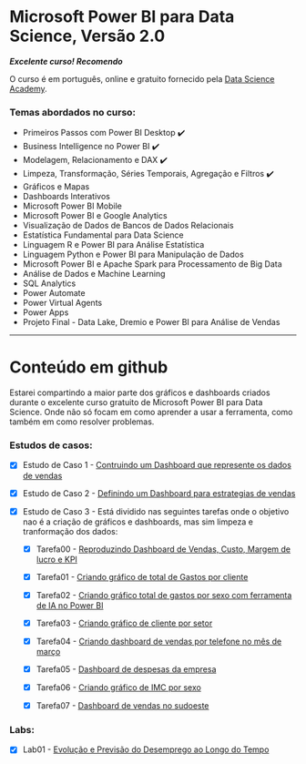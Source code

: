 # Microsoft Power BI para Data Science, Versão 2.0

**_Excelente curso! Recomendo_** 

O curso é em português, online e gratuito fornecido pela  [Data Science Academy](https://www.datascienceacademy.com.br/course/microsoft-power-bi-para-data-science). 


### Temas abordados no curso: 

- Primeiros Passos com Power BI Desktop :heavy_check_mark:
- Business Intelligence no Power BI :heavy_check_mark:
- Modelagem, Relacionamento e DAX :heavy_check_mark:
- Limpeza, Transformação, Séries Temporais, Agregação e Filtros :heavy_check_mark:
- Gráficos e Mapas
- Dashboards Interativos
- Microsoft Power BI Mobile
- Microsoft Power BI e Google Analytics
- Visualização de Dados de Bancos de Dados Relacionais
- Estatística Fundamental para Data Science
- Linguagem R e Power BI para Análise Estatística
- Linguagem Python e Power BI para Manipulação de Dados
- Microsoft Power BI e Apache Spark para Processamento de Big Data
- Análise de Dados e Machine Learning
- SQL Analytics
- Power Automate
- Power Virtual Agents
- Power Apps
- Projeto Final - Data Lake, Dremio e Power BI para Análise de Vendas

---

# Conteúdo em github

Estarei compartindo a maior parte dos gráficos e dashboards criados durante o excelente curso gratuito de Microsoft Power BI para Data Science. Onde não só focam em como aprender a usar a ferramenta, como também em como resolver problemas.

### Estudos de casos:
- [x] Estudo de Caso 1 - [Contruindo um Dashboard que represente os dados de vendas](https://github.com/amorim-dev/PowerBI_DSA/tree/master/EstudosDeCasos/EstudoDeCaso1)
- [x] Estudo de Caso 2 - [Definindo um Dashboard para estrategias de vendas](https://github.com/amorim-dev/PowerBI_DSA/tree/master/EstudosDeCasos/EstudoDeCaso2)
- [x] Estudo de Caso 3 - Está dividido nas seguintes tarefas onde o objetivo nao é a criação de gráficos e dashboards, mas sim limpeza e tranformação dos dados:

    - [x] Tarefa00 - [Reproduzindo Dashboard de Vendas, Custo, Margem de lucro e KPI](https://github.com/amorim-dev/PowerBI_DSA/tree/master/EstudosDeCasos/EstudoDeCaso3/Tarefa00_Cap04)
    -  [x] Tarefa01 - [Criando gráfico de total de Gastos por cliente](https://github.com/amorim-dev/PowerBI_DSA/tree/master/EstudosDeCasos/EstudoDeCaso3/Tarefa01_Cap05)
    - [x] Tarefa02 - [Criando gráfico total de gastos por sexo com ferramenta de IA no Power BI](https://github.com/amorim-dev/PowerBI_DSA/tree/master/EstudosDeCasos/EstudoDeCaso3/Tarefa02_Cap05)
    - [x] Tarefa03 - [Criando gráfico de cliente por setor](https://github.com/amorim-dev/PowerBI_DSA/tree/master/EstudosDeCasos/EstudoDeCaso3/Tarefa03_Cap05)
    - [x] Tarefa04 - [Criando dashboard de vendas por telefone no mês de março](https://github.com/amorim-dev/PowerBI_DSA/tree/master/EstudosDeCasos/EstudoDeCaso3/Tarefa04_Cap05)
    - [x] Tarefa05 - [Dashboard de despesas da empresa](https://github.com/amorim-dev/PowerBI_DSA/tree/master/EstudosDeCasos/EstudoDeCaso3/Tarefa05_Cap05)
    - [x] Tarefa06 - [Criando gráfico de IMC por sexo](https://github.com/amorim-dev/PowerBI_DSA/tree/master/EstudosDeCasos/EstudoDeCaso3/Tarefa06_Cap05)
    - [x] Tarefa07 - [Dashboard de vendas no sudoeste](https://github.com/amorim-dev/PowerBI_DSA/tree/master/EstudosDeCasos/EstudoDeCaso3/Tarefa07_Cap05)


### Labs:
- [x] Lab01 - [Evolução e Previsão do Desemprego ao Longo do Tempo](https://github.com/amorim-dev/PowerBI_DSA/tree/master/Labs/Lab01)